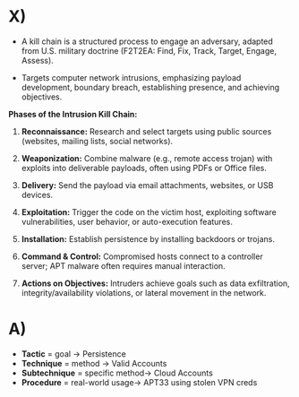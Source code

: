 # X)
- A kill chain is a structured process to engage an adversary, adapted from U.S. military doctrine (F2T2EA: Find, Fix, Track, Target, Engage, Assess).

- Targets computer network intrusions, emphasizing payload development, boundary breach, establishing presence, and achieving objectives.


**Phases of the Intrusion Kill Chain:**

1. **Reconnaissance:** Research and select targets using public sources (websites, mailing lists, social networks).

2. **Weaponization:** Combine malware (e.g., remote access trojan) with exploits into deliverable payloads, often using PDFs or Office files.

3. **Delivery:** Send the payload via email attachments, websites, or USB devices.

4. **Exploitation:** Trigger the code on the victim host, exploiting software vulnerabilities, user behavior, or auto-execution features.

5. **Installation:** Establish persistence by installing backdoors or trojans.

6. **Command & Control:** Compromised hosts connect to a controller server; APT malware often requires manual interaction.

7. **Actions on Objectives:** Intruders achieve goals such as data exfiltration, integrity/availability violations, or lateral movement in the network.

# A)

- **Tactic** = goal → Persistence
- **Technique** =  method → Valid Accounts
- **Subtechnique** = specific method→ Cloud Accounts
- **Procedure** = real-world usage→ APT33 using stolen VPN creds